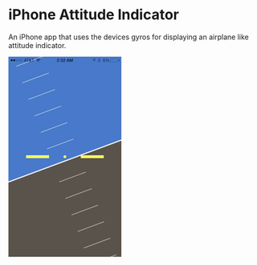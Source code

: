 iPhone Attitude Indicator
=========================

An iPhone app that uses the devices gyros for displaying an airplane like attitude indicator.

![Screenshot](/screenshot.png?raw=true)
